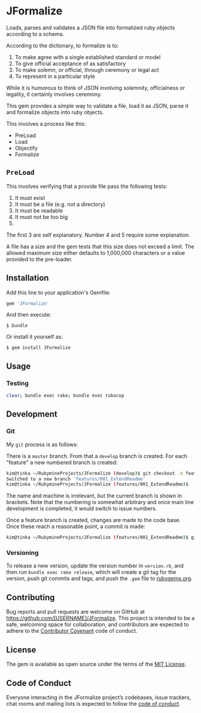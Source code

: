 # JFormalize

Loads, parses and validates a JSON file into formalized ruby objects according to a schema.

According to the dictionary, to formalize is to:

1. To make agree with a single established standard or model
2. To give official acceptance of as satisfactory
3. To make solemn, or official, through ceremony or legal act
4. To represent in a particular style

While it is humorous to think of JSON involving solemnity, officialness or legality, 
it certainly involves ceremony.

This gem provides a simple way to validate a file, load it as JSON, parse it and formalize objects into ruby objects.

This involves a process like this:

- PreLoad
- Load
- Objectify
- Formalize

## `PreLoad`

This involves verifying that a provide file pass the following tests:

1. It must exist
2. It must be a file (e.g. not a directory)
3. It must be readable
4. It must not be too big
5. 

The first 3 are self explanatory.
Number 4 and 5 require some explanation.

A file has a size and the gem tests that this size does not exceed a limit.
The allowed maximum size either defaults to 1,000,000 characters or a value provided to the pre-loader.



## Installation

Add this line to your application's Gemfile:

```ruby
gem 'JFormalize'
```

And then execute:

    $ bundle

Or install it yourself as:

    $ gem install JFormalize

## Usage

### Testing

```bash
clear; bundle exec rake; bundle exec rubocop
```

## Development

### Git

My `git` process is as follows:

There is a `master` branch. 
From that a `develop` branch is created.
For each "feature" a new numbered branch is created:

```bash
kim@tinka ~/RubymineProjects/JFormalize (develop)$ git checkout -b features/001_ExtendReadme
Switched to a new branch 'features/001_ExtendReadme'
kim@tinka ~/RubymineProjects/JFormalize (features/001_ExtendReadme)$
```

The name and machine is irrelevant, but the current branch is shown in brackets.
Note that the numbering is somewhat arbitrary and once main line development is completed, it would switch to issue numbers.

Once a feature branch is created, changes are made to the code base.
Once these reach a reasonable point, a commit is made:

```bash
kim@tinka ~/RubymineProjects/JFormalize (features/001_ExtendReadme)$ git commit -a -m 'Extended Readme'
```

### Versioning

To release a new version, update the version number in `version.rb`, and then run `bundle exec rake release`, 
which will create a git tag for the version, push git commits and tags, and push the `.gem` file to [rubygems.org](https://rubygems.org).

## Contributing

Bug reports and pull requests are welcome on GitHub at https://github.com/[USERNAME]/JFormalize. 
This project is intended to be a safe, welcoming space for collaboration, and contributors are expected to 
adhere to the [Contributor Covenant](http://contributor-covenant.org) code of conduct.

## License

The gem is available as open source under the terms of the [MIT License](https://opensource.org/licenses/MIT).

## Code of Conduct

Everyone interacting in the JFormalize project’s codebases, issue trackers, chat rooms and mailing lists is 
expected to follow the [code of conduct](https://github.com/[USERNAME]/jsvad/blob/master/CODE_OF_CONDUCT.md).
